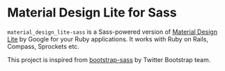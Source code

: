 # Material Design Lite for Sass

`material_design_lite-sass` is a Sass-powered version of [Material Design Lite](http://www.getmdl.io/) by Google for your Ruby applications. It works with Ruby on Rails, Compass, Sprockets etc.

This project is inspired from [bootstrap-sass](https://github.com/twbs/bootstrap-sass) by Twitter Bootstrap team.